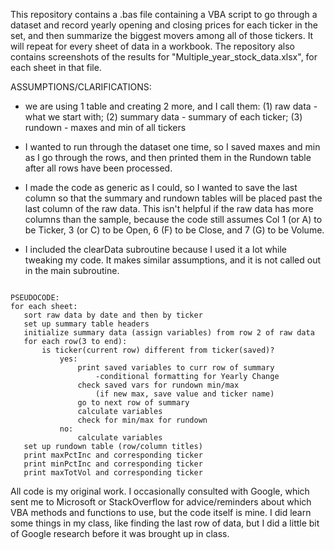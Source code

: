 This repository contains a .bas file containing a VBA script to go through a dataset and record yearly opening and closing prices for each ticker in the set, and then summarize the biggest movers among all of those tickers. It will repeat for every sheet of data in a workbook.
The repository also contains screenshots of the results for "Multiple_year_stock_data.xlsx", for each sheet in that file.

ASSUMPTIONS/CLARIFICATIONS:

- we are using 1 table and creating 2 more, and I call them:
    (1) raw data - what we start with;
    (2) summary data - summary of each ticker;
    (3) rundown - maxes and min of all tickers

- I wanted to run through the dataset one time, so I saved maxes and min as I go through the rows, and then printed them in the Rundown table after all rows have been processed.

- I made the code as generic as I could, so I wanted to save the last column so that the summary and rundown tables will be placed past the last column of the raw data. This isn't helpful if the raw data has more columns than the sample, because the code still assumes Col 1 (or A) to be Ticker, 3 (or C) to be Open, 6 (F) to be Close, and 7 (G) to be Volume.

- I included the clearData subroutine because I used it a lot while tweaking my code. It makes similar assumptions, and it is not called out in the main subroutine.

~~~~~~~~~~~~~~~~~~~~~~~~~~~~~~~~~~~~~~~~~~~~~~~~~~~~~~~~~~

PSEUDOCODE:
for each sheet:
   sort raw data by date and then by ticker
   set up summary table headers
   initialize summary data (assign variables) from row 2 of raw data
   for each row(3 to end):
       is ticker(current row) different from ticker(saved)?
           yes:
               print saved variables to curr row of summary
                   -conditional formatting for Yearly Change
               check saved vars for rundown min/max
                   (if new max, save value and ticker name)
               go to next row of summary
               calculate variables
               check for min/max for rundown
           no:
               calculate variables
   set up rundown table (row/column titles)
   print maxPctInc and corresponding ticker
   print minPctInc and corresponding ticker
   print maxTotVol and corresponding ticker

~~~~~~~~~~~~~~~~~~~~~~~~~~~~~~~~~~~~~~~~~~~~~~~~~~~~~~~~~~

All code is my original work. I occasionally consulted with Google, which sent me to Microsoft or StackOverflow for advice/reminders about which VBA methods and functions to use, but the code itself is mine. I did learn some things in my class, like finding the last row of data, but I did a little bit of Google research before it was brought up in class.
